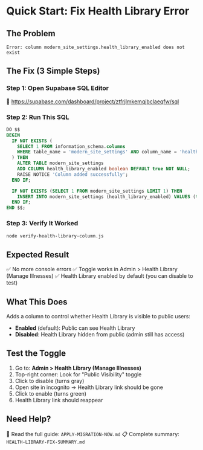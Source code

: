 # Quick Start: Fix Health Library Error

## The Problem
```
Error: column modern_site_settings.health_library_enabled does not exist
```

## The Fix (3 Simple Steps)

### Step 1: Open Supabase SQL Editor
🔗 https://supabase.com/dashboard/project/ztfrjlmkemqjbclaeqfw/sql

### Step 2: Run This SQL
```sql
DO $$
BEGIN
  IF NOT EXISTS (
    SELECT 1 FROM information_schema.columns
    WHERE table_name = 'modern_site_settings' AND column_name = 'health_library_enabled'
  ) THEN
    ALTER TABLE modern_site_settings
    ADD COLUMN health_library_enabled boolean DEFAULT true NOT NULL;
    RAISE NOTICE 'Column added successfully';
  END IF;

  IF NOT EXISTS (SELECT 1 FROM modern_site_settings LIMIT 1) THEN
    INSERT INTO modern_site_settings (health_library_enabled) VALUES (true);
  END IF;
END $$;
```

### Step 3: Verify It Worked
```bash
node verify-health-library-column.js
```

## Expected Result
✅ No more console errors
✅ Toggle works in Admin > Health Library (Manage Illnesses)
✅ Health Library enabled by default (you can disable to test)

## What This Does
Adds a column to control whether Health Library is visible to public users:
- **Enabled** (default): Public can see Health Library
- **Disabled**: Health Library hidden from public (admin still has access)

## Test the Toggle
1. Go to: **Admin > Health Library (Manage Illnesses)**
2. Top-right corner: Look for "Public Visibility" toggle
3. Click to disable (turns gray)
4. Open site in incognito → Health Library link should be gone
5. Click to enable (turns green)
6. Health Library link should reappear

## Need Help?
📖 Read the full guide: `APPLY-MIGRATION-NOW.md`
📋 Complete summary: `HEALTH-LIBRARY-FIX-SUMMARY.md`
